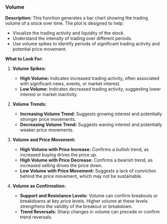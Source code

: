 ### Volume

**Description:** This function generates a bar chart showing the trading volume of a stock over time. The plot is designed to help:
- Visualize the trading activity and liquidity of the stock.
- Understand the intensity of trading over different periods.
- Use volume spikes to identify periods of significant trading activity and potential price movement.

**What to Look For:**

1. **Volume Spikes:**
   - **High Volume:** Indicates increased trading activity, often associated with significant news, events, or market interest.
   - **Low Volume:** Indicates decreased trading activity, suggesting lower interest or market inactivity.

2. **Volume Trends:**
   - **Increasing Volume Trend:** Suggests growing interest and potentially stronger price movements.
   - **Decreasing Volume Trend:** Suggests waning interest and potentially weaker price movements.

3. **Volume and Price Movement:**
   - **High Volume with Price Increase:** Confirms a bullish trend, as increased buying drives the price up.
   - **High Volume with Price Decrease:** Confirms a bearish trend, as increased selling drives the price down.
   - **Low Volume with Price Movement:** Suggests a lack of conviction behind the price movement, which may not be sustainable.

4. **Volume as Confirmation:**
   - **Support and Resistance Levels:** Volume can confirm breakouts or breakdowns at key price levels. Higher volume at these levels strengthens the validity of the breakout or breakdown.
   - **Trend Reversals:** Sharp changes in volume can precede or confirm trend reversals.

